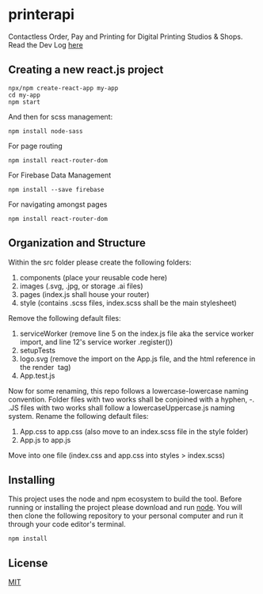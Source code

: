 # printerapi
Contactless Order, Pay and Printing for Digital Printing Studios &amp; Shops. Read the Dev Log [here](https://github.com/loreleim/printerapi/wiki/Dev-Log) 

## Creating a new react.js project

```
npx/npm create-react-app my-app
cd my-app
npm start
```

And then for scss management:

```
npm install node-sass
```
For page routing
```
npm install react-router-dom
```
For Firebase Data Management
```
npm install --save firebase
```
For navigating amongst pages
```
npm install react-router-dom
```
## Organization and Structure

Within the src folder please create the following folders:

1. components (place your reusable code here)
2. images (.svg, .jpg, or storage .ai files)
3. pages (index.js shall house your router)
4. style (contains .scss files, index.scss shall be the main stylesheet)

Remove the following default files:

1. serviceWorker (remove line 5 on the index.js file aka the service worker import, and line 12's service worker .register())
2. setupTests
3. logo.svg (remove the import on the App.js file, and the html reference in the render <img> tag)
4. App.test.js

Now for some renaming, this repo follows a lowercase-lowercase naming convention. Folder files with two works shall be conjoined with a hyphen, -. .JS files with two works shall follow a lowercaseUppercase.js naming system. Rename the following default files:

1. App.css to app.css (also move to an index.scss file in the style folder)
2. App.js to app.js

Move into one file (index.css and app.css into styles > index.scss)

## Installing

This project uses the node and npm ecosystem to build the tool. Before running or installing the
project please download and run [node](https://nodejs.org/en/download/). You will then clone the
following repository to your personal computer and run it through your code editor's terminal.

```
npm install
```

## License

[MIT](https://choosealicense.com/licenses/mit/)
